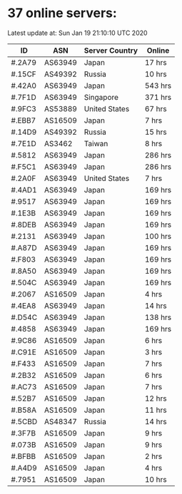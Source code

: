 # 37 online servers:

Latest update at: Sun Jan 19 21:10:10 UTC 2020

| ID | ASN | Server Country | Online |
| -- | --- | -------------- | ------ |
| #.2A79 | AS63949 | Japan | 17 hrs |
| #.15CF | AS49392 | Russia | 10 hrs |
| #.42A0 | AS63949 | Japan | 543 hrs |
| #.7F1D | AS63949 | Singapore | 371 hrs |
| #.9FC3 | AS53889 | United States | 67 hrs |
| #.EBB7 | AS16509 | Japan | 7 hrs |
| #.14D9 | AS49392 | Russia | 15 hrs |
| #.7E1D | AS3462 | Taiwan | 8 hrs |
| #.5812 | AS63949 | Japan | 286 hrs |
| #.F5C1 | AS63949 | Japan | 286 hrs |
| #.2A0F | AS63949 | United States | 7 hrs |
| #.4AD1 | AS63949 | Japan | 169 hrs |
| #.9517 | AS63949 | Japan | 169 hrs |
| #.1E3B | AS63949 | Japan | 169 hrs |
| #.8DEB | AS63949 | Japan | 169 hrs |
| #.2131 | AS63949 | Japan | 100 hrs |
| #.A87D | AS63949 | Japan | 169 hrs |
| #.F803 | AS63949 | Japan | 169 hrs |
| #.8A50 | AS63949 | Japan | 169 hrs |
| #.504C | AS63949 | Japan | 169 hrs |
| #.2067 | AS16509 | Japan | 4 hrs |
| #.4EA8 | AS63949 | Japan | 14 hrs |
| #.D54C | AS63949 | Japan | 138 hrs |
| #.4858 | AS63949 | Japan | 169 hrs |
| #.9C86 | AS16509 | Japan | 6 hrs |
| #.C91E | AS16509 | Japan | 3 hrs |
| #.F433 | AS16509 | Japan | 7 hrs |
| #.2B32 | AS16509 | Japan | 6 hrs |
| #.AC73 | AS16509 | Japan | 7 hrs |
| #.52B7 | AS16509 | Japan | 12 hrs |
| #.B58A | AS16509 | Japan | 11 hrs |
| #.5CBD | AS48347 | Russia | 14 hrs |
| #.3F7B | AS16509 | Japan | 9 hrs |
| #.073B | AS16509 | Japan | 9 hrs |
| #.BFBB | AS16509 | Japan | 2 hrs |
| #.A4D9 | AS16509 | Japan | 4 hrs |
| #.7951 | AS16509 | Japan | 10 hrs |

